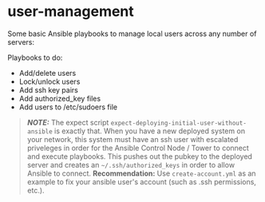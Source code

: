 # user-management

Some basic Ansible playbooks to manage local users across any number of servers:

Playbooks to do:

- Add/delete users
- Lock/unlock users
- Add ssh key pairs
- Add authorized_key files
- Add users to /etc/sudoers file

> **_NOTE:_**  The expect script ```expect-deploying-initial-user-without-ansible``` is exactly that. When you have a new deployed system on your network, this system must have an ssh user with escalated priveleges in order for the Ansible Control Node / Tower to connect and execute playbooks. This pushes out the pubkey to the deployed server and creates an ```~/.ssh/authorized_keys``` in order to allow Ansible to connect. **Recommendation:** Use  `create-account.yml` as an example to fix your ansible user's account (such as .ssh permissions, etc.).
